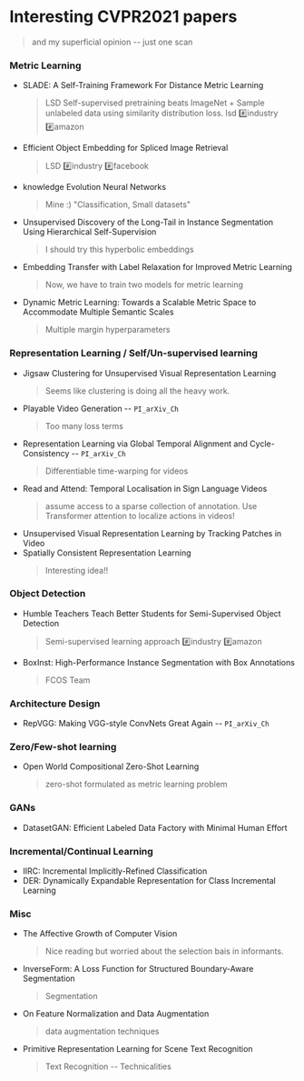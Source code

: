 # Interesting CVPR2021 papers
> and my superficial opinion -- just one scan


### Metric Learning
* SLADE: A Self-Training Framework For Distance Metric Learning
	> LSD	Self-supervised pretraining beats ImageNet + Sample unlabeled data using similarity distribution loss. lsd :hash:industry :hash:amazon
* Efficient Object Embedding for Spliced Image Retrieval
	> LSD	:hash:industry :hash:facebook
* knowledge Evolution Neural Networks
	> Mine :) "Classification, Small datasets"
* Unsupervised Discovery of the Long-Tail in Instance Segmentation Using Hierarchical Self-Supervision
	> I should try this hyperbolic embeddings
* Embedding Transfer with Label Relaxation for Improved Metric Learning
	> Now, we have to train two models for metric learning
* Dynamic Metric Learning: Towards a Scalable Metric Space to Accommodate Multiple Semantic Scales
	> Multiple margin hyperparameters

### Representation Learning / Self/Un-supervised learning
* Jigsaw Clustering for Unsupervised Visual Representation Learning
	> Seems like clustering is doing all the heavy work.
* Playable Video Generation -- `PI_arXiv_Ch` 
	> Too many loss terms
* Representation Learning via Global Temporal Alignment and Cycle-Consistency -- `PI_arXiv_Ch` 
	> Differentiable time-warping for videos
* Read and Attend: Temporal Localisation in Sign Language Videos
	> assume access to a sparse collection of annotation. Use Transformer attention to localize actions in videos!
* Unsupervised Visual Representation Learning by Tracking Patches in Video
* Spatially Consistent Representation Learning
	> Interesting idea!! 
	
### Object Detection
* Humble Teachers Teach Better Students for Semi-Supervised Object Detection
	> Semi-supervised learning approach :hash:industry :hash:amazon
* BoxInst: High-Performance Instance Segmentation with Box Annotations
	> FCOS Team

### Architecture Design
* RepVGG: Making VGG-style ConvNets Great Again -- `PI_arXiv_Ch`


### Zero/Few-shot learning
* Open World Compositional Zero-Shot Learning
	> zero-shot formulated as metric learning problem
	
### GANs
* DatasetGAN: Efficient Labeled Data Factory with Minimal Human Effort

### Incremental/Continual Learning
* IIRC: Incremental Implicitly-Refined Classification
* DER: Dynamically Expandable Representation for Class Incremental Learning 


### Misc
* The Affective Growth of Computer Vision
	> Nice reading but worried about the selection bais in informants.
* InverseForm: A Loss Function for Structured Boundary-Aware Segmentation
	> Segmentation
* On Feature Normalization and Data Augmentation
	> data augmentation techniques
* Primitive Representation Learning for Scene Text Recognition
	> Text Recognition -- Technicalities